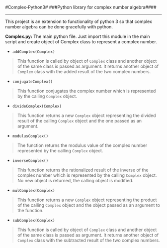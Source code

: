 #Complex-Python3#
###Python library for complex number algebra####
- - - -
This project is an extension to functionality of python 3 so that complex number algebra can be done gracefully with python.

**Complex.py:** The main python file. Just import this module in the main script and create object of Complex class to represent a complex number.

* `addComplex(Complex)`
>This function is called by object of `Complex` class and another object of the same class is passed as argument. It returns another object of `Complex` class with the added result of the two complex numbers.

* `conjugateComplex()`
>This function conjugates the complex number which is represented by the calling `Complex` object.

* `divideComplex(Complex)`
>This function returns a new `Complex` object representing the divided result of the calling `Complex` object and the one passed as an argument.

* `modulusComplex()`
>The function returns the modulus value of the complex number represented by the calling `Complex` object.

* `inverseComplex()`
>This function returns the rationalized result of the inverse of the complex number which is represented by the calling `Complex` object. No new object is returned, the calling object is modified.

* `mulComplex(Complex)`
>This function returns a new `Complex` object representing the product of the calling `Complex` object and the object passed as an argument to the function.

* `subComplex(Complex)`
>This function is called by object of `Complex` class and another object of the same class is passed as argument. It returns another object of `Complex` class with the subtracted result of the two complex numbers.

